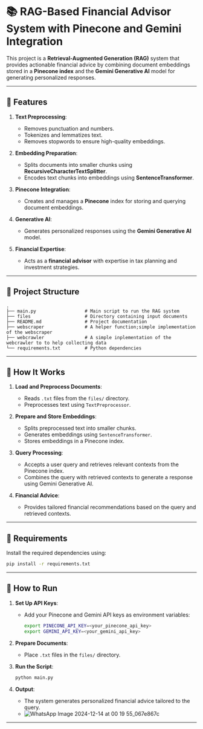 # 📚 RAG-Based Financial Advisor System with Pinecone and Gemini Integration

This project is a **Retrieval-Augmented Generation (RAG)** system that provides actionable financial advice by combining document embeddings stored in a **Pinecone index** and the **Gemini Generative AI** model for generating personalized responses.

---

## 🔧 Features

1. **Text Preprocessing**:
   - Removes punctuation and numbers.
   - Tokenizes and lemmatizes text.
   - Removes stopwords to ensure high-quality embeddings.

2. **Embedding Preparation**:
   - Splits documents into smaller chunks using **RecursiveCharacterTextSplitter**.
   - Encodes text chunks into embeddings using **SentenceTransformer**.

3. **Pinecone Integration**:
   - Creates and manages a **Pinecone** index for storing and querying document embeddings.

4. **Generative AI**:
   - Generates personalized responses using the **Gemini Generative AI** model.

5. **Financial Expertise**:
   - Acts as a **financial advisor** with expertise in tax planning and investment strategies.

---

## 📂 Project Structure

```
.
├── main.py                  # Main script to run the RAG system
├── files                    # Directory containing input documents
├── README.md                # Project documentation
├── webscraper               # A helper function;simple implementation of the webscraper
├── webcrawler               # A simple inplementation of the webcrawler to to help collecting data
└── requirements.txt         # Python dependencies

```

---

## 📝 How It Works

1. **Load and Preprocess Documents**:
   - Reads `.txt` files from the `files/` directory.
   - Preprocesses text using `TextPreprocessor`.

2. **Prepare and Store Embeddings**:
   - Splits preprocessed text into smaller chunks.
   - Generates embeddings using `SentenceTransformer`.
   - Stores embeddings in a Pinecone index.

3. **Query Processing**:
   - Accepts a user query and retrieves relevant contexts from the Pinecone index.
   - Combines the query with retrieved contexts to generate a response using Gemini Generative AI.

4. **Financial Advice**:
   - Provides tailored financial recommendations based on the query and retrieved contexts.

---

## 🔧 Requirements

Install the required dependencies using:

```bash
pip install -r requirements.txt
```
---

## 🚀 How to Run

1. **Set Up API Keys**:
   - Add your Pinecone and Gemini API keys as environment variables:
     ```bash
     export PINECONE_API_KEY=<your_pinecone_api_key>
     export GEMINI_API_KEY=<your_gemini_api_key>
     ```

2. **Prepare Documents**:
   - Place `.txt` files in the `files/` directory.

3. **Run the Script**:
   ```bash
   python main.py
   ```
4. **Output**:
   - The system generates personalized financial advice tailored to the query.
   - ![WhatsApp Image 2024-12-14 at 00 19 55_067e867c](https://github.com/user-attachments/assets/56436a3b-a265-4868-88ca-45e8f27e8f0c)


---



